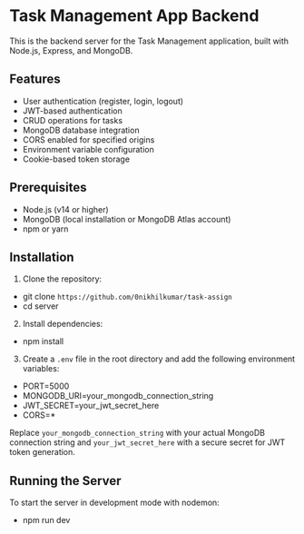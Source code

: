 # Task Management App Backend

This is the backend server for the Task Management application, built with Node.js, Express, and MongoDB.

## Features

- User authentication (register, login, logout)
- JWT-based authentication
- CRUD operations for tasks
- MongoDB database integration
- CORS enabled for specified origins
- Environment variable configuration
- Cookie-based token storage

## Prerequisites

- Node.js (v14 or higher)
- MongoDB (local installation or MongoDB Atlas account)
- npm or yarn

## Installation

1. Clone the repository: 
- git clone `https://github.com/0nikhilkumar/task-assign` 
- cd server


2. Install dependencies: 
- npm install


3. Create a `.env` file in the root directory and add the following environment variables:

- PORT=5000
- MONGODB_URI=your_mongodb_connection_string
- JWT_SECRET=your_jwt_secret_here
- CORS=*


Replace `your_mongodb_connection_string` with your actual MongoDB connection string and `your_jwt_secret_here` with a secure secret for JWT token generation.

## Running the Server

To start the server in development mode with nodemon:

- npm run dev